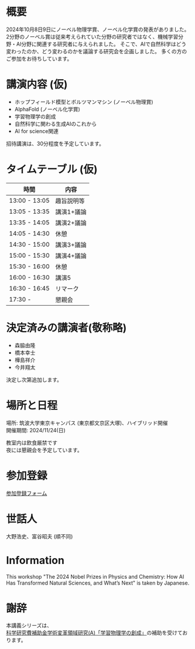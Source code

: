 # 概要
2024年10月8日9日にノーベル物理学賞、ノーベル化学賞の発表がありました。
2分野のノーベル賞は従来考えられていた分野の研究者ではなく、機械学習分野・AI分野に関連する研究者に与えられました。
そこで、AIで自然科学はどう変わったのか、どう変わるのかを議論する研究会を企画しました。
多くの方のご参加をお待ちしています。

# 講演内容 (仮)
- ホップフィールド模型とボルツマンマシン (ノーベル物理賞)
- AlphaFold (ノーベル化学賞)
- 学習物理学の創成
- 自然科学に関わる生成AIのこれから
- AI for science関連

招待講演は、30分程度を予定しています。

# タイムテーブル (仮)

|       時間     |         内容         |
|---------------|--------------------|
| 13:00 - 13:05 |      趣旨説明等     |
| 13:05 - 13:35 |        講演1+議論        |
| 13:35 - 14:05 |        講演2+議論         |
| 14:05 - 14:30 |         休憩       |
| 14:30 - 15:00 |        講演3+議論         |
| 15:00 - 15:30 |        講演4+議論         |
| 15:30 - 16:00 |         休憩         |
| 16:00 - 16:30 |        講演5         |
| 16:30 - 16:45 |       リマーク        |
| 17:30 - |       懇親会       |

# 決定済みの講演者(敬称略)
- 森脇由隆
- 橋本幸士
- 樺島祥介
- 今井翔太

決定し次第追加します。

# 場所と日程
場所: 筑波大学東京キャンパス (東京都文京区大塚)、ハイブリッド開催<br>
開催期間: 2024/11/24(日)<br>

教室内は飲食厳禁です<br>
夜には懇親会を予定しています。

# 参加登録

[参加登録フォーム](https://docs.google.com/forms/d/e/1FAIpQLSegWVrXXUuogpYAx2a-QKWgjbxWOqMbPKTqFO_0iGnjS4gPxw/viewform)

# 世話人
大野浩史、富谷昭夫 (順不同)

# Information
This workshop "The 2024 Nobel Prizes in Physics and Chemistry: How AI Has Transformed Natural Sciences, and What’s Next" is taken by Japanese.

# 謝辞
本講義シリーズは、[科学研究費補助金学術変革領域研究(A)「学習物理学の創成」](https://mlphys.scphys.kyoto-u.ac.jp/)の補助を受けております。
